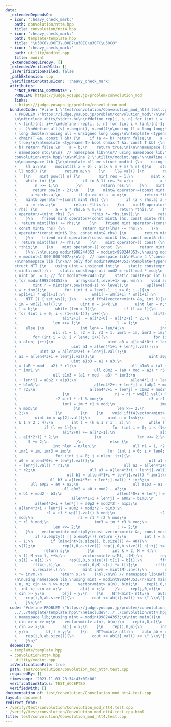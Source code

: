 ```yaml
---
data:
  _extendedDependsOn:
  - icon: ':heavy_check_mark:'
    path: convolution/ntt4.hpp
    title: convolution/ntt4.hpp
  - icon: ':heavy_check_mark:'
    path: template/template.hpp
    title: "\u30C6\u30F3\u30D7\u30EC\u30FC\u30C8"
  - icon: ':heavy_check_mark:'
    path: utility/modint.hpp
    title: modint
  _extendedRequiredBy: []
  _extendedVerifiedWith: []
  _isVerificationFailed: false
  _pathExtension: cpp
  _verificationStatusIcon: ':heavy_check_mark:'
  attributes:
    '*NOT_SPECIAL_COMMENTS*': ''
    PROBLEM: https://judge.yosupo.jp/problem/convolution_mod
    links:
    - https://judge.yosupo.jp/problem/convolution_mod
  bundledCode: "#line 1 \"test/convolution/Convolution_mod_ntt4.test.cpp\"\n#define\
    \ PROBLEM \"https://judge.yosupo.jp/problem/convolution_mod\"\n\n#line 2 \"template/template.hpp\"\
    \n\n#include <bits/stdc++.h>\n\n#define rep(i, s, n) for (int i = (int)(s); i\
    \ < (int)(n); i++)\n#define rrep(i, s, n) for (int i = (int)(n)-1; i >= (int)(s);\
    \ i--)\n#define all(v) v.begin(), v.end()\n\nusing ll = long long;\nusing ld =\
    \ long double;\nusing ull = unsigned long long;\n\ntemplate <typename T> bool\
    \ chmin(T &a, const T &b) {\n    if (a <= b) return false;\n    a = b;\n    return\
    \ true;\n}\ntemplate <typename T> bool chmax(T &a, const T &b) {\n    if (a >=\
    \ b) return false;\n    a = b;\n    return true;\n}\n\nnamespace lib {\n\nusing\
    \ namespace std;\n\n}  // namespace lib\n\n// using namespace lib;\n#line 2 \"\
    convolution/ntt4.hpp\"\n\n#line 2 \"utility/modint.hpp\"\n\n#line 4 \"utility/modint.hpp\"\
    \n\nnamespace lib {\n\ntemplate <ll m> struct modint {\n    using mint = modint;\n\
    \    ll a;\n\n    modint(ll x = 0) : a((x % m + m) % m) {}\n    static constexpr\
    \ ll mod() {\n        return m;\n    }\n    ll& val() {\n        return a;\n \
    \   }\n    mint pow(ll n) {\n        mint res = 1;\n        mint x = a;\n    \
    \    while (n) {\n            if (n & 1) res *= x;\n            x *= x;\n    \
    \        n >>= 1;\n        }\n        return res;\n    }\n    mint inv() {\n \
    \       return pow(m - 2);\n    }\n    mint& operator+=(const mint rhs) {\n  \
    \      a += rhs.a;\n        if (a >= m) a -= m;\n        return *this;\n    }\n\
    \    mint& operator-=(const mint rhs) {\n        if (a < rhs.a) a += m;\n    \
    \    a -= rhs.a;\n        return *this;\n    }\n    mint& operator*=(const mint\
    \ rhs) {\n        a = a * rhs.a % m;\n        return *this;\n    }\n    mint&\
    \ operator/=(mint rhs) {\n        *this *= rhs.inv();\n        return *this;\n\
    \    }\n    friend mint operator+(const mint& lhs, const mint& rhs) {\n      \
    \  return mint(lhs) += rhs;\n    }\n    friend mint operator-(const mint& lhs,\
    \ const mint& rhs) {\n        return mint(lhs) -= rhs;\n    }\n    friend mint\
    \ operator*(const mint& lhs, const mint& rhs) {\n        return mint(lhs) *= rhs;\n\
    \    }\n    friend mint operator/(const mint& lhs, const mint& rhs) {\n      \
    \  return mint(lhs) /= rhs;\n    }\n    mint operator+() const {\n        return\
    \ *this;\n    }\n    mint operator-() const {\n        return mint() - *this;\n\
    \    }\n};\n\nusing modint998244353 = modint<998244353>;\nusing modint1000000007\
    \ = modint<1'000'000'007>;\n\n}  // namespace lib\n#line 4 \"convolution/ntt4.hpp\"\
    \n\nnamespace lib {\n\n// only for modint998244353\ntemplate<typename mint>\n\
    struct NTT {\n    using uint = unsigned int;\n    static constexpr uint mod =\
    \ mint::mod();\n    static constexpr ull mod2 = (ull)mod * mod;\n    static constexpr\
    \ uint pr  = 3; // for modint998244353\n    static constexpr int level = 23; //\
    \ for modint998244353\n    array<mint,level+1> wp, wm;\n    void set_ws(){\n \
    \       mint r = mint(pr).pow((mod-1) >> level);\n        wp[level] = r, wm[level]\
    \ = r.inv();\n        for (int i = level-1; i >= 0; i--){\n            wp[i] =\
    \ wp[i+1] * wp[i+1];\n            wm[i] = wm[i+1] * wm[i+1];\n        }\n    }\n\
    \    NTT () { set_ws(); }\n    void fft4(vector<mint> &a, int k){\n        uint\
    \ im = wm[2].val();\n        uint n = 1<<k;\n        uint len = n;\n        int\
    \ l = k;\n        while (len > 1){\n            if (l == 1){\n               \
    \ for (int i = 0; i < (1<<(k-1)); i++){\n                    a[i*2+0] += a[i*2+1];\n\
    \                    a[i*2+1]  = a[i*2+0] - a[i*2+1] * 2;\n                }\n\
    \                len >>= 1;\n                l -= 1;\n            }\n        \
    \    else {\n                int len4 = len/4;\n                int nlen = n/len;\n\
    \                ull r1 = 1, r2 = 1, r3 = 1, imr1 = im, imr3 = im;\n         \
    \       for (int i = 0; i < len4; i++){\n                    for (int j = 0; j\
    \ < nlen; j++){\n                        uint a0 = a[len4*0+i + len*j].val();\n\
    \                        uint a1 = a[len4*1+i + len*j].val();\n              \
    \          uint a2 = a[len4*2+i + len*j].val();\n                        uint\
    \ a3 = a[len4*3+i + len*j].val();\n                        uint a0p2 = a0 + a2;\n\
    \                        uint a1p3 = a1 + a3;\n                        ull b0m2\
    \ = (a0 + mod - a2) * r1;\n                        ull b1m3 = (a1 + mod - a3)\
    \ * imr1;\n                        ull c0m2 = (a0 + mod - a2) * r3;\n        \
    \                ull c1m3 = (a1 + mod - a3) * imr3;\n                        a[len4*0+i\
    \ + len*j] = a0p2 + a1p3;\n                        a[len4*1+i + len*j] = b0m2\
    \ + b1m3;\n                        a[len4*2+i + len*j] = (a0p2 + mod*2 - a1p3)\
    \ * r2;\n                        a[len4*3+i + len*j] = c0m2 + mod2*2 - c1m3;\n\
    \                    }\n                    r1 = r1 * wm[l].val() % mod;\n   \
    \                 r2 = r1 * r1 % mod;\n                    r3 = r1 * r2 % mod;\n\
    \                    imr1 = im * r1 % mod;\n                    imr3 = im * r3\
    \ % mod;\n                }\n                len >>= 2;\n                l -=\
    \ 2;\n            }\n        }\n    }\n    void ifft4(vector<mint> &a, int k){\n\
    \        uint im = wp[2].val();\n        uint n = 1<<k;\n        uint len = (k\
    \ & 1 ? 2 : 4);\n        int l = (k & 1 ? 1 : 2);\n        while (len <= n){\n\
    \            if (l == 1){\n                for (int i = 0; i < (1<<(k-1)); i++){\n\
    \                    a[i*2+0] += a[i*2+1];\n                    a[i*2+1]  = a[i*2+0]\
    \ - a[i*2+1] * 2;\n                }\n                len <<= 2;\n           \
    \     l += 2;\n            }\n            else {\n                int len4 = len/4;\n\
    \                int nlen = n/len;\n                ull r1 = 1, r2 = 1, r3 = 1,\
    \ imr1 = im, imr3 = im;\n                for (int i = 0; i < len4; i++){\n   \
    \                 for (int j = 0; j < nlen; j++){\n                        ull\
    \ a0 = a[len4*0+i + len*j].val();\n                        ull a1 = a[len4*1+i\
    \ + len*j].val() * r1;\n                        ull a2 = a[len4*2+i + len*j].val()\
    \ * r2;\n                        ull a3 = a[len4*3+i + len*j].val() * r3;\n  \
    \                      ull b1 = a[len4*1+i + len*j].val() * imr1;\n          \
    \              ull b3 = a[len4*3+i + len*j].val() * imr3;\n                  \
    \      ull a0p2 = a0 + a2;\n                        ull a1p3 = a1 + a3;\n    \
    \                    ull a0m2 = a0 + mod2 - a2;\n                        ull b1m3\
    \ = b1 + mod2 - b3;\n                        a[len4*0+i + len*j] = a0p2 + a1p3;\n\
    \                        a[len4*1+i + len*j] = a0m2 + b1m3;\n                \
    \        a[len4*2+i + len*j] = a0p2 + mod2*2 - a1p3;\n                       \
    \ a[len4*3+i + len*j] = a0m2 + mod2*2 - b1m3;\n                    }\n       \
    \             r1 = r1 * wp[l].val() % mod;\n                    r2 = r1 * r1 %\
    \ mod;\n                    r3 = r1 * r2 % mod;\n                    imr1 = im\
    \ * r1 % mod;\n                    imr3 = im * r3 % mod;\n                }\n\
    \                len <<= 2;\n                l += 2;\n            }\n        }\n\
    \    }\n    vector<mint> multiply(const vector<mint> &a, const vector<mint> &b){\n\
    \        if (a.empty() || b.empty()) return {};\n        int l = a.size() + b.size()\
    \ - 1;\n        if (min<int>(a.size(), b.size()) <= 40){\n            vector<mint>\
    \ s(l);\n            rep(i,0,a.size()) rep(j,0,b.size()) s[i+j] += a[i]*b[j];\n\
    \            return s;\n        }\n        int k = 2, M = 4;\n        while (M\
    \ < l) M <<= 1, ++k;\n        vector<mint> s(M), t(M);\n        rep(i,0,a.size())\
    \ s[i] = a[i];\n        rep(i,0,b.size()) t[i] = b[i];\n        fft4(s,k);\n \
    \       fft4(t,k);\n        rep(i,0,M) s[i] *= t[i];\n        ifft4(s, k);\n \
    \       s.resize(l);\n        mint invm = mint(M).inv();\n        rep(i,0,l) s[i]\
    \ *= invm;\n        return s;\n    }\n};\n\n} // namespace lib\n#line 5 \"test/convolution/Convolution_mod_ntt4.test.cpp\"\
    \n\nusing namespace lib;\nusing mint = modint998244353;\n\nint main(){\n    int\
    \ n, m; cin >> n >> m;\n    vector<mint> a(n), b(m);\n    rep(i,0,n){\n      \
    \  int x; cin >> x;\n        a[i] = x;\n    }\n    rep(j,0,m){\n        int y;\
    \ cin >> y;\n        b[j] = y;\n    }\n    NTT<mint> ntt;\n    auto ab = ntt.multiply(a,b);\n\
    \    rep(i,0,ab.size()){\n        cout << ab[i].val() << \" \\n\"[i+1 == (int)(ab.size())];\n\
    \    }\n}\n"
  code: "#define PROBLEM \"https://judge.yosupo.jp/problem/convolution_mod\"\n\n#include\"\
    ../../template/template.hpp\"\n#include\"../../convolution/ntt4.hpp\"\n\nusing\
    \ namespace lib;\nusing mint = modint998244353;\n\nint main(){\n    int n, m;\
    \ cin >> n >> m;\n    vector<mint> a(n), b(m);\n    rep(i,0,n){\n        int x;\
    \ cin >> x;\n        a[i] = x;\n    }\n    rep(j,0,m){\n        int y; cin >>\
    \ y;\n        b[j] = y;\n    }\n    NTT<mint> ntt;\n    auto ab = ntt.multiply(a,b);\n\
    \    rep(i,0,ab.size()){\n        cout << ab[i].val() << \" \\n\"[i+1 == (int)(ab.size())];\n\
    \    }\n}"
  dependsOn:
  - template/template.hpp
  - convolution/ntt4.hpp
  - utility/modint.hpp
  isVerificationFile: true
  path: test/convolution/Convolution_mod_ntt4.test.cpp
  requiredBy: []
  timestamp: '2023-11-03 23:34:43+09:00'
  verificationStatus: TEST_ACCEPTED
  verifiedWith: []
documentation_of: test/convolution/Convolution_mod_ntt4.test.cpp
layout: document
redirect_from:
- /verify/test/convolution/Convolution_mod_ntt4.test.cpp
- /verify/test/convolution/Convolution_mod_ntt4.test.cpp.html
title: test/convolution/Convolution_mod_ntt4.test.cpp
---
```

